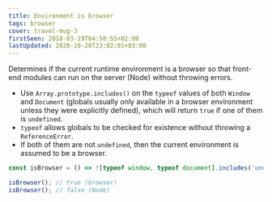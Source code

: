 ```yaml
---
title: Environment is browser
tags: browser
cover: travel-mug-3
firstSeen: 2018-03-19T04:50:55+02:00
lastUpdated: 2020-10-20T23:02:01+03:00
---
```


Determines if the current runtime environment is a browser so that front-end modules can run on the server (Node) without throwing errors.

- Use `Array.prototype.includes()` on the `typeof` values of both `Window` and `Document` (globals usually only available in a browser environment unless they were explicitly defined), which will return `true` if one of them is `undefined`.
- `typeof` allows globals to be checked for existence without throwing a `ReferenceError`.
- If both of them are not `undefined`, then the current environment is assumed to be a browser.

```js
const isBrowser = () => ![typeof window, typeof document].includes('undefined');
```

```js
isBrowser(); // true (browser)
isBrowser(); // false (Node)
```
